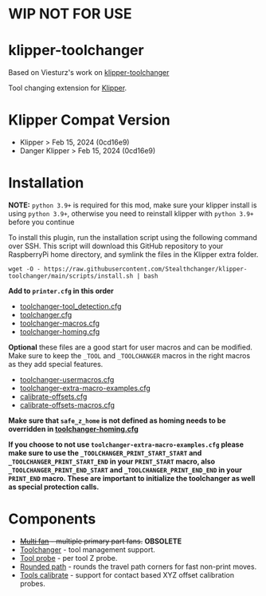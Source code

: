 # WIP NOT FOR USE

# klipper-toolchanger

Based on Viesturz's work on [klipper-toolchanger](https://github.com/viesturz/klipper-toolchanger)

Tool changing extension for [Klipper](https://www.klipper3d.org).

# Klipper Compat Version
- Klipper > Feb 15, 2024 (0cd16e9)
- Danger Klipper > Feb 15, 2024 (0cd16e9)

# Installation

**NOTE:** `python 3.9+` is required for this mod, make sure your klipper install is using `python 3.9+`, otherwise you need to reinstall klipper with `python 3.9+` before you continue

To install this plugin, run the installation script using the following command over SSH. This script will download this GitHub repository to your RaspberryPi home directory, and symlink the files in the Klipper extra folder.

```
wget -O - https://raw.githubusercontent.com/Stealthchanger/klipper-toolchanger/main/scripts/install.sh | bash
```

**Add to `printer.cfg` in this order**
- [toolchanger-tool_detection.cfg](macros/toolchanger-tool_detection.cfg)
- [toolchanger.cfg](examples/toolchanger.cfg)
- [toolchanger-macros.cfg](macros/toolchanger-macros.cfg)
- [toolchanger-homing.cfg](macros/toolchanger-homing.cfg)

**Optional** these files are a good start for user macros and can be modified.  Make sure to keep the `_TOOL` and `_TOOLCHANGER` macros in the right macros as they add special features.
- [toolchanger-usermacros.cfg](examples/toolchanger-usermacros.cfg)
- [toolchanger-extra-macro-examples.cfg](examples/toolchanger-extra-macro-examples.cfg)
- [calibrate-offsets.cfg](examples/calibrate-offsets.cfg)
- [calibrate-offsets-macros.cfg](macros/calibrate-offsets-macros.cfg)


**Make sure that `safe_z_home` is not defined as homing needs to be overridden in [toolchanger-homing.cfg](macros/toolchanger-homing.cfg)**

**If you choose to not use `toolchanger-extra-macro-examples.cfg` please make sure to use the `_TOOLCHANGER_PRINT_START_START` and `_TOOLCHANGER_PRINT_START_END` in your `PRINT_START` macro, also `_TOOLCHANGER_PRINT_END_START` and `_TOOLCHANGER_PRINT_END_END` in your `PRINT_END` macro.  These are important to initialize the toolchanger as well as special protection calls.**

# Components

* ~~[Multi fan](multi_fan.md) - multiple primary part fans.~~ **OBSOLETE**
* [Toolchanger](toolchanger.md) - tool management support.
* [Tool probe](tool_probe.md) - per tool Z probe.
* [Rounded path](rounded_path.md) - rounds the travel path corners for fast non-print moves.
* [Tools calibrate](tools_calibrate.md) - support for contact based XYZ offset calibration probes.
